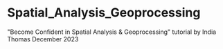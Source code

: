 # Spatial_Analysis_Geoprocessing
 "Become Confident in Spatial Analysis & Geoprocessing" tutorial by India Thomas December 2023
